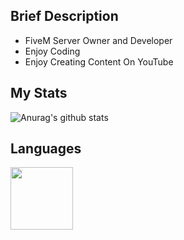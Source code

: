 ## Brief Description
- FiveM Server Owner and Developer 
- Enjoy Coding
- Enjoy Creating Content On YouTube

## My Stats

![Anurag's github stats](https://github-readme-stats.vercel.app/api?username=itswrath&show_icons=true&theme=react)

## Languages
<img src="https://cdn.jsdelivr.net/npm/programming-languages-logos/src/lua/lua.png" height="100">
